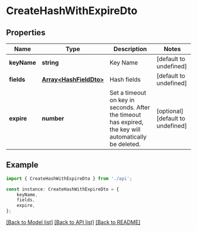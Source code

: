 # CreateHashWithExpireDto


## Properties

Name | Type | Description | Notes
------------ | ------------- | ------------- | -------------
**keyName** | **string** | Key Name | [default to undefined]
**fields** | [**Array&lt;HashFieldDto&gt;**](HashFieldDto.md) | Hash fields | [default to undefined]
**expire** | **number** | Set a timeout on key in seconds. After the timeout has expired, the key will automatically be deleted. | [optional] [default to undefined]

## Example

```typescript
import { CreateHashWithExpireDto } from './api';

const instance: CreateHashWithExpireDto = {
    keyName,
    fields,
    expire,
};
```

[[Back to Model list]](../README.md#documentation-for-models) [[Back to API list]](../README.md#documentation-for-api-endpoints) [[Back to README]](../README.md)
